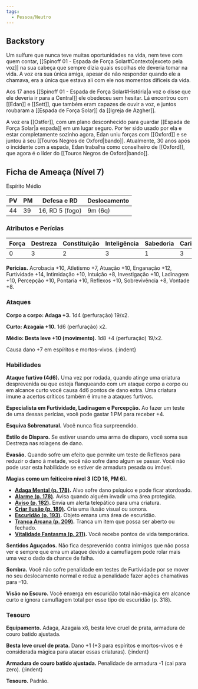 ```yaml
---
tags:
  - Pessoa/Neutro
---
```

## Backstory
Um sulfure que nunca teve muitas oportunidades na vida, nem teve com quem contar, [[Spinoff 01 - Espada de Força Solar#Contexto|exceto pela voz]] na sua cabeça que sempre dizia quais escolhas ele deveria tomar na vida. A voz era sua única amiga, apesar de não responder quando ele a chamava, era a única que estava ali com ele nos momentos difíceis da vida.

Aos 17 anos [[Spinoff 01 - Espada de Força Solar#História|a voz o disse que ele deveria ir para a Central]] ele obedeceu sem hesitar. Lá encontrou com [[Edan]] e [[Sett]], que também eram capazes de ouvir a voz, e juntos roubaram a [[Espada de Força Solar]] da [[Igreja de Azgher]].

A voz era [[Ostfer]], com um plano desconhecido para guardar [[Espada de Força Solar|a espada]] em um lugar seguro. Por ter sido usado por ela e estar completamente sozinho agora, Edan uniu forças com [[Oxford]] e se juntou à seu [[Touros Negros de Oxford|bando]]. Atualmente, 30 anos após o incidente com a espada, Edan trabalha como conselheiro de [[Oxford]], que agora é o líder do [[Touros Negros de Oxford|bando]].

## Ficha de Ameaça (Nível 7)
Espírito Médio

| PV  | PM  | Defesa e RD     | Deslocamento |
| --- | --- | --------------- | ------------ |
| 44  | 39  | 16, RD 5 (fogo) | 9m (6q)      |

### Atributos e Perícias
| Força | Destreza | Constituição | Inteligência | Sabedoria | Carisma |
| ----- | -------- | ------------ | ------------ | --------- | ------- |
| 0     | 3        | 2            | 3            | 1         | 3       |

**Perícias.** Acrobacia +10, Atletismo +7, Atuação +10, Enganação +12, Furtividade +14, Intimidação +10, Intuição +8, Investigação +10, Ladinagem +10, Percepção +10, Pontaria +10, Reflexos +10, Sobrevivência +8, Vontade +8.

### Ataques
**Corpo a corpo: Adaga +3.** 1d4 (perfuração) 19/x2.

**Curto: Azagaia +10.** 1d6 (perfuração) x2.

**Médio: Besta leve +10 (movimento).** 1d8 +4 (perfuração) 19/x2.

Causa dano +7 em espíritos e mortos-vivos.
{:indent}

### Habilidades

**Ataque furtivo (4d6).** Uma vez por rodada, quando atinge uma criatura desprevenida ou que esteja flanqueando com um ataque corpo a corpo ou em alcance curto você causa 4d6 pontos de dano extra. Uma criatura imune a acertos críticos também é imune a ataques furtivos.

**Especialista em Furtividade, Ladinagem e Percepção.** Ao fazer um teste de uma dessas perícias, você pode gastar 1 PM para receber +4.

**Esquiva Sobrenatural.** Você nunca fica surpreendido.

**Estilo de Disparo.** Se estiver usando uma arma de disparo, você soma sua Destreza nas rolagens de dano.

**Evasão.** Quando sofre um efeito que permite um teste de Reflexos para reduzir o dano à metade, você não sofre dano algum se passar. Você não pode usar esta habilidade se estiver de armadura pesada ou imóvel.

**Magias como um feiticeiro nível 3 (CD 16, PM 6).**

- **[Adaga Mental (p. 178)](https://eduardomarques.pythonanywhere.com/5/).** Alvo sofre dano psíquico e pode ficar atordoado.
- **[Alarme (p. 178)](https://eduardomarques.pythonanywhere.com/6/).** Avisa quando alguém invadir uma área protegida.
- **[Aviso (p. 182)](https://eduardomarques.pythonanywhere.com/26/).** Envia um alerta telepático para uma criatura.
- **[Criar Ilusão (p. 189)](https://eduardomarques.pythonanywhere.com/63/).** Cria uma ilusão visual ou sonora.
- **[Escuridão (p. 193)](https://eduardomarques.pythonanywhere.com/85/).** Objeto emana uma área de escuridão.
- **[Tranca Arcana (p. 209)](https://eduardomarques.pythonanywhere.com/186/).** Tranca um item que possa ser aberto ou fechado.
- **[Vitalidade Fantasma (p. 211)](https://eduardomarques.pythonanywhere.com/197/).** Você recebe pontos de vida temporários.

**Sentidos Aguçados.** Não fica desprevenido contra inimigos que não possa ver e sempre que erra um ataque devido a camuflagem pode rolar mais uma vez o dado da chance de falha.

**Sombra.** Você não sofre penalidade em testes de Furtividade por se mover no seu deslocamento normal e reduz a penalidade fazer ações chamativas para –10.

**Visão no Escuro.** Você enxerga em escuridão total não-mágica em alcance curto e ignora camuflagem total por esse tipo de escuridão (p. 318).

### Tesouro
**Equipamento.** Adaga, Azagaia x6, besta leve cruel de prata, armadura de couro batido ajustada.

**Besta leve cruel de prata.** Dano +1 (+3 para espíritos e mortos-vivos e é considerada mágica para atacar essas criaturas).
{:indent}

**Armadura de couro batido ajustada.** Penalidade de armadura -1 (cai para zero).
{:indent}

**Tesouro.** Padrão.

